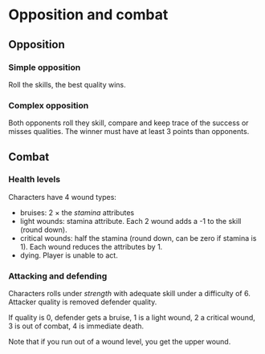 # Opposition and combat

## Opposition

### Simple opposition

Roll the skills, the best quality wins.

### Complex opposition

Both opponents roll they skill, compare and keep trace of the success or misses qualities. The winner must have at least 3 points than opponents.

## Combat

### Health levels

Characters have 4 wound types:
- bruises: 2 × the *stamina* attributes
- light wounds: stamina attribute. Each 2 wound adds a -1 to the skill (round down).
- critical wounds: half the stamina (round down, can be zero if stamina is 1). Each wound reduces the attributes by 1.
- dying. Player is unable to act.

### Attacking and defending

Characters rolls under *strength* with adequate skill under a difficulty of 6. Attacker quality is removed defender quality.

If quality is 0, defender gets a bruise, 1 is a light wound, 2 a critical wound, 3 is out of combat, 4 is immediate death.

Note that if you run out of a wound level, you get the upper wound.
